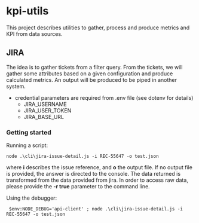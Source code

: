 # kpi-utils

This project describes utilities to gather, process and produce metrics and KPI from data sources.

## JIRA

The idea is to gather tickets from a filter query. From the tickets, we will gather some attributes based on a given configuration and produce calculated metrics. An output will be produced to be piped in another system. 

* credential parameters are required from .env file (see dotenv for details)
    * JIRA_USERNAME 
    * JIRA_USER_TOKEN
    * JIRA_BASE_URL 

### Getting started 

Running a script:

``` 
node .\cli\jira-issue-detail.js -i REC-55647 -o test.json
```
where **i** describes the issue reference, and **o** the output file. If no output file is provided, the answer is directed to the console.
The data returned is transformed from the data provided from jira. In order to access raw data, please provide the **-r true** parameter to the command line.

Using the debugger:

``` 
 $env:NODE_DEBUG='api-client' ; node .\cli\jira-issue-detail.js -i REC-55647 -o test.json
```

